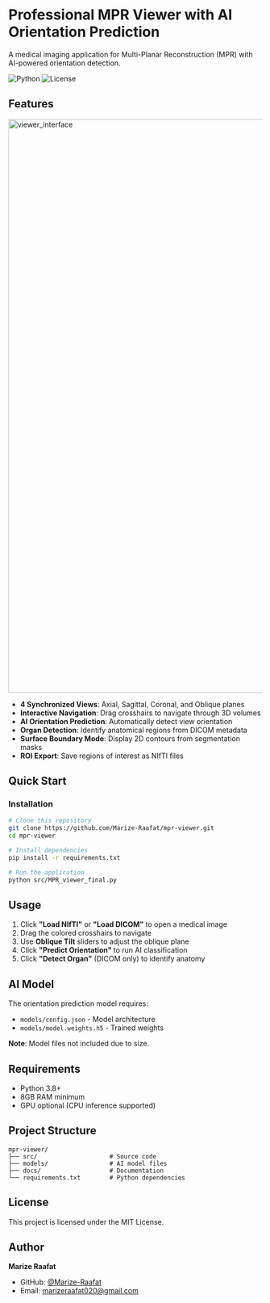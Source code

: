 # Professional MPR Viewer with AI Orientation Prediction

A medical imaging application for Multi-Planar Reconstruction (MPR) with AI-powered orientation detection.

![Python](https://img.shields.io/badge/python-3.8%2B-blue)
![License](https://img.shields.io/badge/license-MIT-green)

##  Features
<img width="1917" height="1137" alt="viewer_interface" src="https://github.com/user-attachments/assets/7fcccd16-acc4-4fa1-8a36-b69aa7908944" />

- **4 Synchronized Views**: Axial, Sagittal, Coronal, and Oblique planes
- **Interactive Navigation**: Drag crosshairs to navigate through 3D volumes
- **AI Orientation Prediction**: Automatically detect view orientation
- **Organ Detection**: Identify anatomical regions from DICOM metadata
- **Surface Boundary Mode**: Display 2D contours from segmentation masks
- **ROI Export**: Save regions of interest as NIfTI files

##  Quick Start

### Installation
```bash
# Clone this repository
git clone https://github.com/Marize-Raafat/mpr-viewer.git
cd mpr-viewer

# Install dependencies
pip install -r requirements.txt

# Run the application
python src/MPR_viewer_final.py
```

##  Usage

1. Click **"Load NIfTI"** or **"Load DICOM"** to open a medical image
2. Drag the colored crosshairs to navigate
3. Use **Oblique Tilt** sliders to adjust the oblique plane
4. Click **"Predict Orientation"** to run AI classification
5. Click **"Detect Organ"** (DICOM only) to identify anatomy

##  AI Model

The orientation prediction model requires:
- `models/config.json` - Model architecture
- `models/model.weights.h5` - Trained weights

**Note**: Model files not included due to size.

##  Requirements

- Python 3.8+
- 8GB RAM minimum
- GPU optional (CPU inference supported)

##  Project Structure
```
mpr-viewer/
├── src/                    # Source code
├── models/                 # AI model files
├── docs/                   # Documentation
└── requirements.txt        # Python dependencies
```

##  License

This project is licensed under the MIT License.

##  Author

**Marize Raafat**
- GitHub: [@Marize-Raafat](https://github.com/Marize-Raafat)
- Email: marizeraafat020@gmail.com

